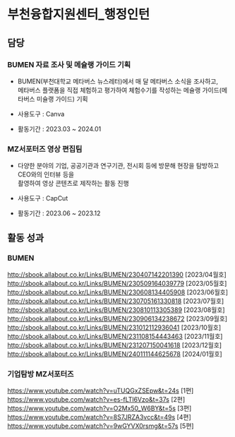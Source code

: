 # 부천융합지원센터_행정인턴
 
## 담당

### BUMEN 자료 조사 및 메슐랭 가이드 기획 
- BUMEN(부천대학교 메타버스 뉴스레터)에서 매 달 메타버스 소식을 조사하고,  
메타버스 플랫폼을 직접 체험하고 평가하여 체험수기를 작성하는 메슐랭 가이드(메타버스 미슐랭 가이드) 기획

- 사용도구 : Canva
- 활동기간 : 2023.03 ~ 2024.01


### MZ서포터즈 영상 편집팀
- 다양한 분야의 기업, 공공기관과 연구기관, 전시회 등에 방문해 현장을 탐방하고 CEO와의 인터뷰 등을  
촬영하여 영상 콘텐츠로 제작하는 활동 진행

- 사용도구 : CapCut
- 활동기간 : 2023.06 ~ 2023.12



## 활동 성과

### BUMEN
http://sbook.allabout.co.kr/Links/BUMEN/230407142201390	[2023/04월호]
http://sbook.allabout.co.kr/Links/BUMEN/230509164039779	[2023/05월호]
http://sbook.allabout.co.kr/Links/BUMEN/230608134405908	[2023/06월호]
http://sbook.allabout.co.kr/Links/BUMEN/230705161330818	[2023/07월호]
http://sbook.allabout.co.kr/Links/BUMEN/230810113305389	[2023/08월호]
http://sbook.allabout.co.kr/Links/BUMEN/230906134238672	[2023/09월호]
http://sbook.allabout.co.kr/Links/BUMEN/231012112936041	[2023/10월호]
http://sbook.allabout.co.kr/Links/BUMEN/231108154443463	[2023/11월호]
http://sbook.allabout.co.kr/Links/BUMEN/231207150041618	[2023/12월호]
http://sbook.allabout.co.kr/Links/BUMEN/240111144625678 [2024/01월호]

### 기업탐방 MZ서포터즈 
https://www.youtube.com/watch?v=uTUQGxZSEpw&t=24s	[1편]  
https://www.youtube.com/watch?v=es-fLTl6Vzo&t=37s	[2편]  
https://www.youtube.com/watch?v=O2Mx50_W6BY&t=5s	[3편]  
https://www.youtube.com/watch?v=8S7JRZA3vcc&t=49s	[4편]  
https://www.youtube.com/watch?v=9wGYVX0rsmg&t=57s	[5편]
